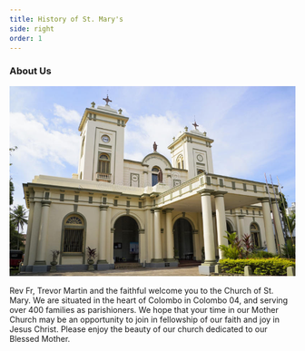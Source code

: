 ```yaml
---
title: History of St. Mary's
side: right
order: 1
---
```


### About Us

![St. Mary's Church](main.jpeg)

Rev Fr, Trevor Martin and the faithful welcome you to the Church of St. Mary. We are situated in the heart of Colombo in Colombo 04, and serving over 400 families as parishioners.   We hope that your time in our Mother Church may be an opportunity to join in fellowship of our faith and joy in Jesus Christ. Please enjoy the beauty of our church dedicated to our Blessed Mother.
